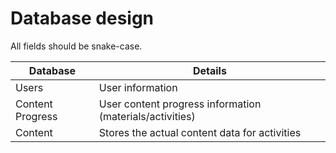 # Database design

All fields should be snake-case.

Database | Details
--- | ---
Users | User information
Content Progress | User content progress information (materials/activities)
Content | Stores the actual content data for activities
